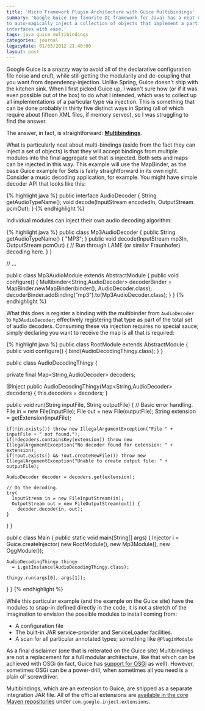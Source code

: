 ```yaml
---
title: 'Micro Framework Plugin Architecture with Guice Multibindings'
summary: 'Google Guice (my favorite DI framework for Java) has a neat extension called "Multibindings" that allows you 
to auto-magically inject a collection of objects that implement a particular interface. This allows you to model SPI-style 
interfaces with ease.'
tags: java guice multibindings
categories: journal
legacydate: 01/03/2012 21:40:00
layout: post
---
```

   
Google Guice is a snazzy way to avoid all of the declarative configuration file noise and cruft, while still getting 
the modularity and de-coupling that you want from dependency-injection. Unlike Spring, Guice doesn't ship with the 
kitchen sink. When I first picked Guice up, I wasn't sure how (or if it was even possible out of the box) to do what 
I intended, which was to collect up all implementations of a particular type via injection. This is something that 
can be done probably in thirty five distinct ways in Spring (all of which require about fifteen XML files, if memory 
serves), so I was struggling to find the answer.

The answer, in fact, is straightforward: **[Multibindings](http://code.google.com/p/google-guice/wiki/Multibindings)**.

What is particularly neat about multi-bindings (aside from the fact they can inject a set of objects) is that they
will accept bindings from multiple modules into the final aggregate set that is injected. Both sets and maps can be injected in this way.
This example will use the MapBinder, as the base Guice example for Sets is fairly straightforward in its own right.
Consider a music decoding application, for example. You might have simple decoder API that looks like this:

{% highlight java %}
public interface AudioDecoder {
    String getAudioTypeName();
    void decode(InputStream encodedIn, OutputStream pcmOut);
}
{% endhighlight %}

Individual modules can inject their own audio decoding algorithm:

{% highlight java %}
public class Mp3AudioDecoder {
  public String getAudioTypeName() { "MP3"; }
  public void decode(InputStream mp3In, OutputStream pcmOut) {
    // Run through LAME (or similar Fraunhofer) decoding here.
  }
}

// ...

public class Mp3AudioModule extends AbstractModule {
  public void configure() {
    Multibinder<String,AudioDecoder> decoderBinder
      = MapBinder.newMapBinder(binder(), AudioDecoder.class);
      decoderBinder.addBinding("mp3").to(Mp3AudioDecoder.class);
  }
}
{% endhighlight %}

What this does is register a binding with the multibinder from `AudioDecoder` to `Mp3AudioDecoder`;
effectively registering that type as part of the total set of audio decoders. Consuming these via injection requires no special
sauce; simply declaring you want to receive the map is all that is required:

{% highlight java %}
public class RootModule extends AbstractModule {
  public void configure() {
    bind(AudioDecodingThingy.class);
  }
}
        
public class AudioDecodingThingy {

  private final Map<String,AudioDecoder> decoders;
    
  @Inject
  public AudioDecodingThingy(Map<String,AudioDecoder> decoders) {
    this.decoders = decoders;
  }

  public void run(String inputFile, String outputFile) {
    // Basic error handling.
    File in = new File(inputFile);
    File out = new File(outputFile);
    String extension = getExtension(inputFile);

    if(!in.exists()) throw new IllegalArgumentException("File " + inputFile + " not found.");
    if(!decoders.containsKey(extension)) throw new IllegalArgumentException("No decoder found for extension: " + extension);
    if(!out.exists() && !out.createNewFile()) throw new IllegalArgumentException("Unable to create output file: " + outputFile);

    AudioDecoder decoder = decoders.get(extension);

    // Do the decoding.
    try(
      InputStream in = new FileInputStream(in);
      OutputStream out = new FileOutputStream(out)) {
        decoder.decode(in, out);
    }
  }
}
        
public class Main {
  public static void main(String[] args) {
    Injector i = Guice.createInjector(
      new RootModule(), new Mp3Module(), new OggModule());

    AudioDecodingThingy thingy
      = i.getInstance(AudioDecodingThingy.class);

    thingy.run(args[0], args[1]);
  }
}
{% endhighlight %}

While this particular example (and the example on the Guice site) have the modules to snap-in defined directly in the code,
it is not a stretch of the imagination to envision the possible modules to install coming from:

* A configuration file
* The built-in JAR service-provider and ServiceLoader facilities.
* A scan for all particular annotated types; something like `@PluginModule`

As a final disclaimer (one that is reiterated on the Guice site) Multibindings are not a replacement for a full
modular architecture, like that which can be achieved with OSGi (in fact, Guice has
[support for OSGi](http://code.google.com/p/google-guice/wiki/OSGi) as well). However, sometimes 
OSGi can be a power-drill, when sometimes all you need is a plain ol' screwdriver.

Multibindings, which are an extension to Guice, are shipped as a separate integration JAR file. All of the official 
extensions are [available in the core Maven repositories](http://mvnrepository.com/artifact/com.google.inject.extensions) under `com.google.inject.extensions`.